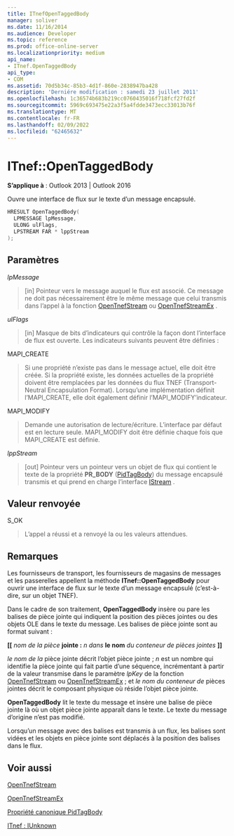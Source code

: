 ```yaml
---
title: ITnefOpenTaggedBody
manager: soliver
ms.date: 11/16/2014
ms.audience: Developer
ms.topic: reference
ms.prod: office-online-server
ms.localizationpriority: medium
api_name:
- ITnef.OpenTaggedBody
api_type:
- COM
ms.assetid: 70d5b34c-85b3-4d1f-860e-2838947ba428
description: 'Derniére modification : samedi 23 juillet 2011'
ms.openlocfilehash: 1c36574b683b219cc0760435016f718fcf27fd2f
ms.sourcegitcommit: 5969c693475e22a3f5a4fdde3473ecc33013b76f
ms.translationtype: MT
ms.contentlocale: fr-FR
ms.lasthandoff: 02/09/2022
ms.locfileid: "62465632"
---
```

# <a name="itnefopentaggedbody"></a>ITnef::OpenTaggedBody

  
  
**S’applique à** : Outlook 2013 | Outlook 2016 
  
Ouvre une interface de flux sur le texte d’un message encapsulé.
  
```cpp
HRESULT OpenTaggedBody(
  LPMESSAGE lpMessage,
  ULONG ulFlags,
  LPSTREAM FAR * lppStream
);
```

## <a name="parameters"></a>Paramètres

 _lpMessage_
  
> [in] Pointeur vers le message auquel le flux est associé. Ce message ne doit pas nécessairement être le même message que celui transmis dans l’appel à la fonction [OpenTnefStream](opentnefstream.md) ou [OpenTnefStreamEx](opentnefstreamex.md) . 
    
 _ulFlags_
  
> [in] Masque de bits d’indicateurs qui contrôle la façon dont l’interface de flux est ouverte. Les indicateurs suivants peuvent être définies :
    
MAPI_CREATE 
  
> Si une propriété n’existe pas dans le message actuel, elle doit être créée. Si la propriété existe, les données actuelles de la propriété doivent être remplacées par les données du flux TNEF (Transport-Neutral Encapsulation Format). Lorsqu’une implémentation définit l’MAPI_CREATE, elle doit également définir l’MAPI_MODIFY’indicateur.
    
MAPI_MODIFY 
  
> Demande une autorisation de lecture/écriture. L’interface par défaut est en lecture seule. MAPI_MODIFY doit être définie chaque fois que MAPI_CREATE est définie.
    
 _lppStream_
  
> [out] Pointeur vers un pointeur vers un objet de flux qui contient le texte de la propriété **PR_BODY** ([PidTagBody](pidtagbody-canonical-property.md)) du message encapsulé transmis et qui prend en charge l’interface [IStream](https://docs.microsoft.com/windows/desktop/api/objidl/nn-objidl-istream) . 
    
## <a name="return-value"></a>Valeur renvoyée

S_OK 
  
> L’appel a réussi et a renvoyé la ou les valeurs attendues.
    
## <a name="remarks"></a>Remarques

Les fournisseurs de transport, les fournisseurs de magasins de messages et les passerelles appellent la méthode **ITnef::OpenTaggedBody** pour ouvrir une interface de flux sur le texte d’un message encapsulé (c’est-à-dire, sur un objet TNEF). 
  
Dans le cadre de son traitement, **OpenTaggedBody** insère ou pare les balises de pièce jointe qui indiquent la position des pièces jointes ou des objets OLE dans le texte du message. Les balises de pièce jointe sont au format suivant : 
  
 **[[** _nom de la pièce_ **jointe :** _n dans_ **le nom** _du conteneur de pièces jointes_ **]]**
  
 _le nom de la_ pièce jointe décrit l’objet pièce jointe ;  _n_ est un nombre qui identifie la pièce jointe qui fait partie d’une séquence, incrémentant à partir de la valeur transmise dans le paramètre _lpKey_ de la fonction [OpenTnefStream](opentnefstream.md) ou [OpenTnefStreamEx](opentnefstreamex.md) ; et  _le nom du conteneur de_ pièces jointes décrit le composant physique où réside l’objet pièce jointe. 
  
 **OpenTaggedBody** lit le texte du message et insère une balise de pièce jointe là où un objet pièce jointe apparaît dans le texte. Le texte du message d’origine n’est pas modifié. 
  
Lorsqu’un message avec des balises est transmis à un flux, les balises sont vidées et les objets en pièce jointe sont déplacés à la position des balises dans le flux.
  
## <a name="see-also"></a>Voir aussi



[OpenTnefStream](opentnefstream.md)
  
[OpenTnefStreamEx](opentnefstreamex.md)
  
[Propriété canonique PidTagBody](pidtagbody-canonical-property.md)
  
[ITnef : IUnknown](itnefiunknown.md)

